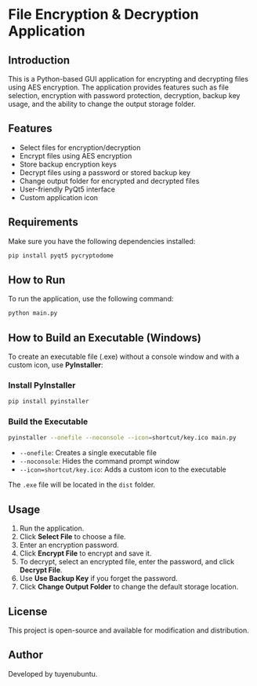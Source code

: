 # File Encryption & Decryption Application

## Introduction

This is a Python-based GUI application for encrypting and decrypting files using AES encryption. The application provides features such as file selection, encryption with password protection, decryption, backup key usage, and the ability to change the output storage folder.

## Features

- Select files for encryption/decryption
- Encrypt files using AES encryption
- Store backup encryption keys
- Decrypt files using a password or stored backup key
- Change output folder for encrypted and decrypted files
- User-friendly PyQt5 interface
- Custom application icon

## Requirements

Make sure you have the following dependencies installed:

```bash
pip install pyqt5 pycryptodome
```

## How to Run

To run the application, use the following command:

```bash
python main.py
```

## How to Build an Executable (Windows)

To create an executable file (.exe) without a console window and with a custom icon, use **PyInstaller**:

### Install PyInstaller

```bash
pip install pyinstaller
```

### Build the Executable

```bash
pyinstaller --onefile --noconsole --icon=shortcut/key.ico main.py
```

- `--onefile`: Creates a single executable file
- `--noconsole`: Hides the command prompt window
- `--icon=shortcut/key.ico`: Adds a custom icon to the executable

The `.exe` file will be located in the `dist` folder.

## Usage

1. Run the application.
2. Click **Select File** to choose a file.
3. Enter an encryption password.
4. Click **Encrypt File** to encrypt and save it.
5. To decrypt, select an encrypted file, enter the password, and click **Decrypt File**.
6. Use **Use Backup Key** if you forget the password.
7. Click **Change Output Folder** to change the default storage location.

## License

This project is open-source and available for modification and distribution.

## Author

Developed by tuyenubuntu.


